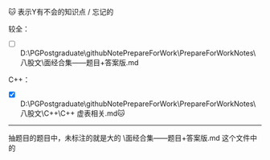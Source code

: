 :cat: 表示Y有不会的知识点  / 忘记的 

较全：

- [ ]  D:\PGPostgraduate\githubNotePrepareForWork\PrepareForWorkNotes\八股文\面经合集——题目+答案版.md



C++：

- [x]  D:\PGPostgraduate\githubNotePrepareForWork\PrepareForWorkNotes\八股文\C++\C++ 虚表相关.md:cat:





---------

抽题目的题目中，未标注的就是大的   \面经合集——题目+答案版.md 这个文件中的

​	